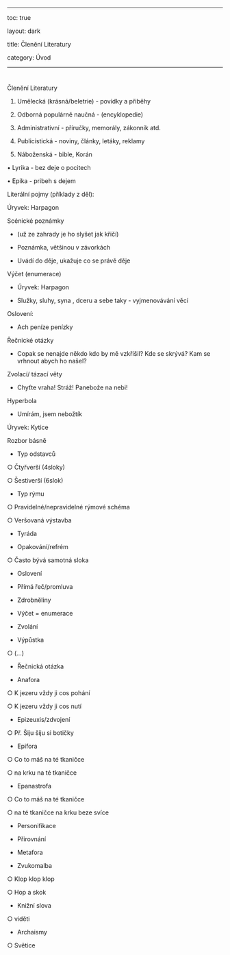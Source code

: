 
---

toc: true

layout: dark

title: Členění Literatury 

category: Úvod 

---










#

 Členění Literatury

1. Umělecká (krásná/beletrie) - povídky a přiběhy

2. Odborná                          populárně naučná - (encyklopedie)



3. Administrativní - příručky, memorály, zákonník atd.

4. Publicistická - noviny, články, letáky, reklamy

5. Náboženská - bible, Korán



• Lyrika - bez deje o pocitech

• Epika - pribeh s dejem





Literální pojmy (příklady z děl):

Úryvek: Harpagon

Scénické poznámky

* (už ze zahrady je ho slyšet jak křičí)

* Poznámka, většinou v závorkách

* Uvádí do děje, ukažuje co se právě děje

Výčet (enumerace)

* Úryvek: Harpagon

* Služky, sluhy, syna , dceru a sebe taky - vyjmenovávání věcí

Oslovení:

* Ach peníze penízky

Řečnické otázky

* Copak se nenajde někdo kdo by mě vzkříšil? Kde se skrývá? Kam se vrhnout abych ho našel?

Zvolací/ tázací věty

* Chyťte vraha! Stráž! Panebože na nebi!

Hyperbola

* Umírám, jsem nebožtík







Úryvek: Kytice

Rozbor básně

* Typ odstavců

○ Čtyřverší (4sloky)

○ Šestiverší (6slok)

* Typ rýmu

○ Pravidelné/nepravidelné rýmové schéma

○ Veršovaná výstavba

  * Tyráda

* Opakování/refrém

○ Často bývá samotná sloka

* Oslovení

* Přímá řeč/promluva

* Zdrobněliny

* Výčet = enumerace

* Zvolání

* Výpůstka

○ (...)

* Řečnická otázka

* Anafora

○ K jezeru vždy ji cos pohání

○ K jezeru vždy ji cos nutí

* Epizeuxis/zdvojení

○ Př. Šiju šiju si botičky

* Epifora

○ Co to máš na té tkaničce

○ na krku na té tkaničce

* Epanastrofa

○ Co to máš na té tkaničce

○ na té tkaničce na krku beze svíce

* Personifikace

* Přirovnání

* Metafora

* Zvukomalba

○ Klop klop klop

○ Hop a skok

* Knižní slova

○ viděti

* Archaismy

○ Světice








